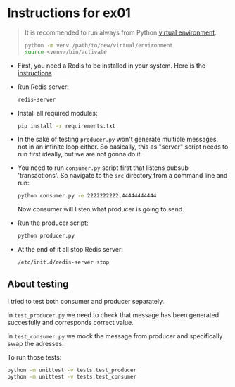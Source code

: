 # Instructions for ex01

> It is recommended to run always from Python [virtual environment](https://docs.python.org/3/library/venv.html).
>
> ```sh
> python -m venv /path/to/new/virtual/environment
> source <venv>/bin/activate
>```

- First, you need a Redis to be installed in your system. Here is the [instructions](https://redis.io/docs/getting-started/)
- Run Redis server:

    ```sh
    redis-server
    ```

- Install all required modules:

    ```sh
    pip install -r requirements.txt
    ```

- In the sake of testing `producer.py` won't generate multiple messages, not in an infinite loop either. So basically, this as "server" script needs to run first ideally, but we are not gonna do it.
- You need to run `consumer.py` script first that listens pubsub 'transactions'. So navigate to the `src` directory from a command line and run:

    ```sh
    python consumer.py -e 2222222222,44444444444
    ```

    Now consumer will listen what producer is going to send.

- Run the producer script:

    ```sh
    python producer.py
    ```

- At the end of it all stop Redis server:

    ```sh
    /etc/init.d/redis-server stop
    ```

## About testing

I tried to test both consumer and producer separately.

In `test_producer.py` we need to check that message has been generated succesfully and corresponds correct value.

In `test_consumer.py` we mock the message from producer and specifically swap the adresses.

To run those tests:

```sh
python -m unittest -v tests.test_producer
python -m unittest -v tests.test_consumer
```
